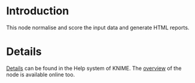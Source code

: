 # Introduction #

This node normalise and score the input data and generate HTML reports.

# Details #

[Details](http://hits.googlecode.com/svn//ie.tcd.imm.hits/trunk/ie.tcd.imm.hits/help/cellHTS2.xhtml) can be found in the Help system of KNIME. The [overview](http://hits.googlecode.com/svn//ie.tcd.imm.hits/trunk/ie.tcd.imm.hits/html/nodes/CellHTS2.html) of the node is available online too.